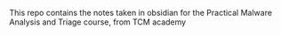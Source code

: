 This repo contains the notes taken in obsidian for the Practical Malware Analysis and Triage course, from TCM academy

